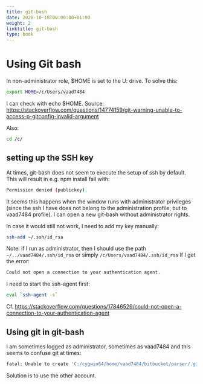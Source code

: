 ```yaml
---
title: git-bash
date: 2020-10-18T00:00:00+01:00
weight: 2
linktitle: git-bash
type: book
---
```

# Using Git bash

In non-administrator role, $HOME is set to the U: drive. To solve this:
```bash
export HOME=/c/Users/vaad7484
```
I can check with echo $HOME.
Source: https://stackoverflow.com/questions/14774159/git-warning-unable-to-access-p-gitconfig-invalid-argument

Also:
```bash
cd /c/
```

## setting up the SSH key

At times, git-bash does not seem to execute the setup of ssh by default.
This will result in e.g. npm install fail with:
```bash
Permission denied (publickey).
```
It seems this happens when the window runs with administrator privileges
(since the ssh I have does not belong to the administration profile, but
to vaad7484 profile). I can open a new git-bash without administrator rights.

In case it would still not work, I need to add my key manually:
```bash
ssh-add ~/.ssh/id_rsa
```
Note: if I run as administrator, then I should use the path `~/../vaad7484/.ssh/id_rsa`
or simply `/c/Users/vaad7484/.ssh/id_rsa`
If I get the error:
```bash
Could not open a connection to your authentication agent.
```
I need to start the ssh-agent first:
```bash
eval `ssh-agent -s`
```
Cf. https://stackoverflow.com/questions/17846529/could-not-open-a-connection-to-your-authentication-agent

## Using git in git-bash
I am sometimes logged as administrator, sometimes as vaad7484 and this seems to
confuse git at times:
```bash
fatal: Unable to create 'C:/cygwin64/home/vaad7484/bitbucket/parser/.git/index.lock': Permission denied
```
Solution is to use the other account.